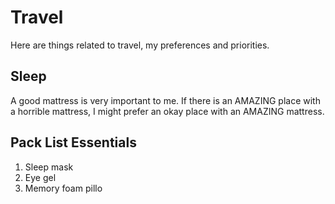 # Travel

Here are things related to travel, my preferences and priorities.

## Sleep

A good mattress is very important to me. If there is an AMAZING place with a horrible mattress, I might prefer an okay place with an AMAZING mattress.

## Pack List Essentials 

1. Sleep mask
2. Eye gel
3. Memory foam pillo
